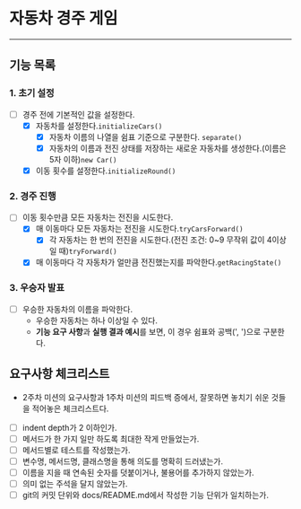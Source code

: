 # 자동차 경주 게임

---
## 기능 목록
### 1. 초기 설정
- [ ] 경주 전에 기본적인 값을 설정한다.
  - [x] 자동차를 설정한다.```initializeCars()```
    - [x] 자동차 이름의 나열을 쉼표 기준으로 구분한다. ```separate()```
    - [x] 자동차의 이름과 전진 상태를 저장하는 새로운 자동차를 생성한다.(이름은 5자 이하)```new Car()```
  - [x] 이동 횟수를 설정한다.```initializeRound()```

### 2. 경주 진행
- [ ] 이동 횟수만큼 모든 자동차는 전진을 시도한다.
  - [x] 매 이동마다 모든 자동차는 전진을 시도한다.```tryCarsForward()```
    - [x] 각 자동차는 한 번의 전진을 시도한다.(전진 조건: 0~9 무작위 값이 4이상일 때)```tryForward()```
  - [x] 매 이동마다 각 자동차가 얼만큼 전진했는지를 파악한다.```getRacingState()```

### 3. 우승자 발표
- [ ] 우승한 자동차의 이름을 파악한다.
  - 우승한 자동차는 하나 이상일 수 있다.
  - **기능 요구 사항**과 **실행 결과 예시**를 보면, 이 경우 쉼표와 공백(', ')으로 구분한다.


## 요구사항 체크리스트
- 2주차 미션의 요구사항과 1주차 미션의 피드백 증에서, 잘못하면 놓치기 쉬운 것들을 적어놓은 체크리스트다.
- [ ] indent depth가 2 이하인가.
- [ ] 메서드가 한 가지 일만 하도록 최대한 작게 만들었는가.
- [ ] 메서드별로 테스트를 작성했는가.
- [ ] 변수명, 메서드명, 클래스명을 통해 의도를 명확히 드러냈는가.
- [ ] 이름을 지을 때 연속된 숫자를 덧붙이거나, 불용어를 추가하지 않았는가.
- [ ] 의미 없는 주석을 달지 않았는가.
- [ ] git의 커밋 단위와 docs/README.md에서 작성한 기능 단위가 일치하는가.
